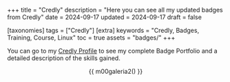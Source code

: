 +++
title = "Credly"
description = "Here you can see all my updated badges from Credly"
date = 2024-09-17
updated = 2024-09-17
draft = false

[taxonomies]
tags = ["Credly"]
[extra]
keywords = "Credly, Badges, Training, Course, Linux"
toc = true
assets = "badges/"
+++


You can go to my [Credly Profile](https://www.credly.com/users/luis-ricardo-martinez-diaz) to see my complete Badge Portfolio and a detailed description of the skills gained.

<div style="text-align: center;">

{{ m00galeria2() }}

</div>


